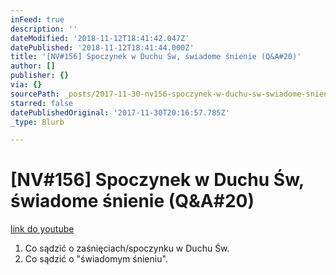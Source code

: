```yaml
---
inFeed: true
description: ''
dateModified: '2018-11-12T18:41:42.047Z'
datePublished: '2018-11-12T18:41:44.000Z'
title: '[NV#156] Spoczynek w Duchu Św, świadome śnienie (Q&A#20)'
author: []
publisher: {}
via: {}
sourcePath: _posts/2017-11-30-nv156-spoczynek-w-duchu-sw-swiadome-snienie-qanda20.md
starred: false
datePublishedOriginal: '2017-11-30T20:16:57.785Z'
_type: Blurb

---
```

# \[NV\#156\] Spoczynek w Duchu Św, świadome śnienie (Q&A\#20)
[link do youtube][0]

1. Co sądzić o zaśnięciach/spoczynku w Duchu Św.
2. Co sądzić o "świadomym śnieniu".

[0]: https://www.youtube.com/watch?v=ywuJq1CUC88